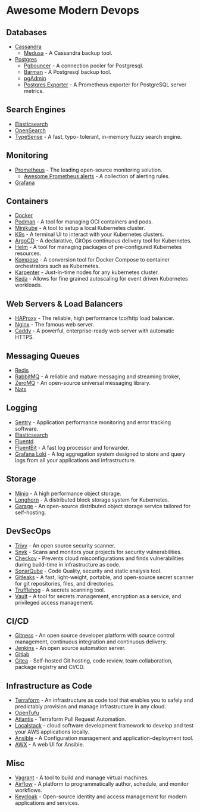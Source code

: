 # Awesome Modern Devops

## Databases
- [Cassandra](https://cassandra.apache.org/)
    - [Medusa](https://github.com/thelastpickle/cassandra-medusa) - A Cassandra backup tool.
- [Postgres](https://www.postgresql.org/)
    - [Pgbouncer](https://github.com/pgbouncer/pgbouncer) - A connection pooler for Postgresql.
    - [Barman](https://pgbarman.org/) - A Postgresql backup tool.
    - [pgAdmin](https://github.com/pgadmin-org/pgadmin4)
    - [Postgres Exporter](https://github.com/prometheus-community/postgres_exporter) - A Prometheus exporter for PostgreSQL server metrics.

## Search Engines
- [Elasticsearch](https://www.elastic.co/elasticsearch)
- [OpenSearch](https://github.com/opensearch-project/OpenSearch)
- [TypeSense](https://github.com/typesense/typesense) - A fast, typo- tolerant, in-memory fuzzy search engine.

## Monitoring
- [Prometheus](https://prometheus.io/) - The leading open-source
monitoring solution.
    - [Awesome Prometheus alerts](https://samber.github.io/awesome-prometheus-alerts/) - A collection of alerting rules.
- [Grafana](https://grafana.com/)

## Containers
- [Docker](https://www.docker.com/)
- [Podman](https://github.com/containers/podman) -  A tool for managing OCI containers and pods.
- [Minikube](https://minikube.sigs.k8s.io/) - A tool to setup a local Kubernetes cluster. 
- [K9s](https://k9scli.io/) - A terminal UI to interact with your Kubernetes clusters.
- [ArgoCD](https://github.com/argoproj/argo-cd) - A declarative, GitOps continuous delivery tool for Kubernetes.
- [Helm](https://helm.sh/) - A tool for managing packages of pre-configured Kubernetes resources.
- [Kompose](https://kompose.io/) -  A conversion tool for Docker Compose to container orchestrators such as Kubernetes.
- [Karpenter](https://karpenter.sh/) - Just-in-time nodes for any kubernetes cluster.
- [Keda](https://keda.sh/) - Allows for fine grained autoscaling for event driven Kubernetes workloads.

## Web Servers & Load Balancers
- [HAProxy](https://www.haproxy.org/) - The reliable, high performance tco/http load balancer.
- [Nginx](http://nginx.org/) - The famous web server.
- [Caddy](https://caddyserver.com/) - A powerful, enterprise-ready web server with automatic HTTPS.

## Messaging Queues
- [Redis](https://redis.io/)
- [RabbitMQ](https://www.rabbitmq.com/) - A reliable and mature messaging and streaming broker, 
- [ZeroMQ](https://github.com/zeromq) - An open-source universal messaging library.
- [Nats](https://nats.io/)

## Logging
- [Sentry](https://sentry.io/) - Application performance monitoring and error tracking software.
- [Elasticsearch](https://www.elastic.co/elasticsearch)
- [Fluentd](https://www.fluentd.org/)
- [FluentBit](https://github.com/fluent/fluent-bit) - A fast log processor and forwarder.
- [Grafana Loki](https://github.com/grafana/loki) - A log aggregation system designed to store and query logs from all your applications and infrastructure.

## Storage
- [Minio](https://github.com/minio/minio) - A high performance object storage.
- [Longhorn](https://github.com/longhorn/longhorn) - A distributed block storage system for Kubernetes.
- [Garage](https://garagehq.deuxfleurs.fr/) - An open-source distributed object storage service tailored for self-hosting.

## DevSecOps
- [Trivy](https://github.com/aquasecurity/trivy) - An open source security scanner.
- [Snyk](https://snyk.io/) - Scans and monitors your projects for security vulnerabilities.
- [Checkov](https://github.com/bridgecrewio/checkov) - Prevents cloud misconfigurations and finds vulnerabilities during build-time in infrastructure as code.
- [SonarQube](https://github.com/SonarSource/sonarqube) - Code Quality, security and static analysis tool. 
- [Gitleaks](https://github.com/gitleaks/gitleaks) - A fast, light-weight, portable, and open-source secret scanner for git repositories, files, and directories.
- [Trufflehog](https://github.com/trufflesecurity/trufflehog) - A secrets scanning tool.
- [Vault](https://github.com/hashicorp/vault) - A tool for secrets management, encryption as a service, and privileged access management.

## CI/CD
- [Gitness](https://github.com/harness/gitness) - An open source developer platform with source control management, continuous integration and continuous delivery.
- [Jenkins](http://jenkins-ci.org/) - An open source automation server.
- [Gitlab](https://gitlab.com/)
- [Gitea](https://github.com/go-gitea/gitea) - Self-hosted Git hosting, code review, team collaboration, package registry and CI/CD.

## Infrastructure as Code
- [Terraform](https://www.terraform.io/) -  An infrastructure as code tool that enables you to safely and predictably provision and manage infrastructure in any cloud.
- [OpenTufu](https://opentofu.org/)
- [Atlantis](https://www.runatlantis.io/) - Terraform Pull Request Automation.
- [Localstack](https://github.com/localstack/localstack) -  cloud software development framework to develop and test your AWS applications locally.
- [Ansible](https://www.ansible.com/) - A Configuration management and application-deployment tool.
- [AWX](https://github.com/ansible/awx) - A web UI for Ansible.

## Misc
- [Vagrant](https://www.vagrantup.com/) - A tool to build and manage virtual machines.
- [Airflow](https://github.com/apache/airflow) - A platform to programmatically author, schedule, and monitor workflows.
- [Keycloak](https://github.com/keycloak/keycloak) - Open-source identity and access management for modern applications and services.
